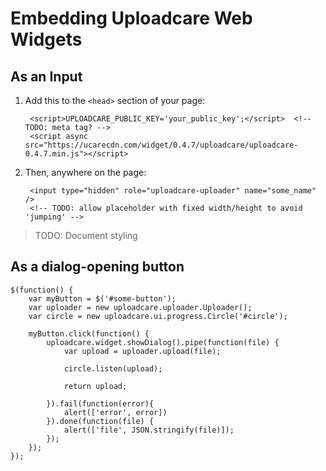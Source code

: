 # Embedding Uploadcare Web Widgets

## As an Input

1. Add this to the `<head>` section of your page:

        <script>UPLOADCARE_PUBLIC_KEY='your_public_key';</script>  <!-- TODO: meta tag? -->
        <script async src="https://ucarecdn.com/widget/0.4.7/uploadcare/uploadcare-0.4.7.min.js"></script>

2. Then, anywhere on the page:

        <input type="hidden" role="uploadcare-uploader" name="some_name" />
        <!-- TODO: allow placeholder with fixed width/height to avoid 'jumping' -->

> TODO: Document styling

## As a dialog-opening button

    $(function() {
        var myButton = $('#some-button');
        var uploader = new uploadcare.uploader.Uploader();
        var circle = new uploadcare.ui.progress.Circle('#circle');

        myButton.click(function() {
            uploadcare.widget.showDialog().pipe(function(file) {
                var upload = uploader.upload(file);

                circle.listen(upload);

                return upload;

            }).fail(function(error){
                alert(['error', error])
            }).done(function(file) {
                alert(['file', JSON.stringify(file)]);
            });
        });
    });
